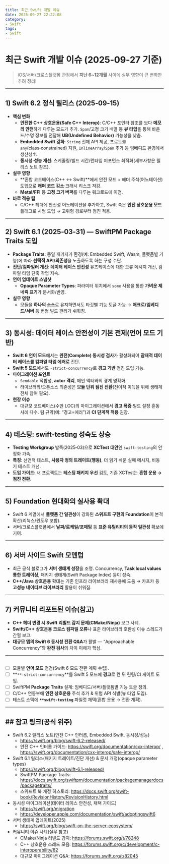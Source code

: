 ```yaml
---
title: 최근 Swift 개발 이슈
date: 2025-09-27 22:22:08
category:
- Swift
tags:
- Swift
---
```


# 최근 Swift 개발 이슈 (2025-09-27 기준)

> iOS/서버/크로스플랫폼 관점에서 **지난 6~12개월** 사이에 실무 영향이 큰 변화만 추려 정리!

---

## 1) Swift 6.2 정식 릴리스 (2025‑09‑15)

- **핵심 변화**
  - **안전한 C++ 상호운용(Safe C++ Interop)**: C/C++ 포인터·참조를 보다 **메모리 안전**하게 다루는 모드가 추가. `Span`/고정 크기 배열 등 **뷰 타입**을 통해 바운드/수명 정보를 전달해 **UB(Undefined Behavior)** 가능성을 낮춤.
  - **Embedded Swift 강화**: `String` 전체 API 제공, 프로토콜 `any`(class‑constrained) 지원, `InlineArray`/`Span` 추가 등 임베디드 환경에서 생산성↑.
  - **동시성·성능 개선**: 스케줄링/빌드 시간/런타임 퍼포먼스 최적화(세부사항은 릴리스 노트 참조).
- **실무 영향**
  - **혼합 코드베이스(C++ ↔ Swift)**에서 안전 모드 + 헤더 주석(어노테이션) 도입으로 **래퍼 코드 감소**·크래시 리스크 저감.
  - **Metal/FFI** 등 **고정 크기 버퍼**를 다루는 워크로드에 이점.  
- **바로 적용 팁**
  - C/C++ 헤더에 안전성 어노테이션을 추가하고, Swift 쪽은 **안전 상호운용 모드** 플래그로 시범 도입 → 고위험 경로부터 점진 적용.

---

## 2) Swift 6.1 (2025‑03‑31) — SwiftPM **Package Traits** 도입

- **Package Traits**: 동일 패키지가 환경(예: Embedded Swift, Wasm, 플랫폼별 기능)에 따라 **선택적 API/의존성**을 노출하도록 하는 구성 수단.
- **진단/컴파일러 개선**: **데이터 레이스 안전성** 유즈케이스에 대한 오류 메시지 개선, 컴파일 타임 단축 작업 지속.
- **언어 업데이트 스냅샷**
  - **Opaque Parameter Types**: 파라미터 위치에서 `some` 사용을 통한 **가벼운 제네릭 표기**가 문서화/반영.
- **실무 영향**
  - 모듈을 **하나의 소스**로 유지하면서도 타깃별 기능 토글 가능 → **매크로/임베디드/서버** 등 변형 빌드 관리가 쉬워짐.

---

## 3) 동시성: **데이터 레이스 안전성**이 기본 전제(언어 모드 기반)

- **Swift 6 언어 모드**에서는 **완전(Complete) 동시성 검사**가 활성화되어 **잠재적 데이터 레이스를 컴파일 타임 에러로** 진단.
- **Swift 5 모드**에서도 `-strict-concurrency`로 **경고 기반** 점진 도입 가능.
- **마이그레이션 포인트**
  - `Sendable` 적합성, **actor 격리**, 메인 액터와의 경계 명확화.
  - 라이브러리/오픈소스 의존성은 **모듈 단위 점진 전환**(전이적 이득을 위해 생태계 전체 참여 필요).
- **현장 이슈**
  - 대규모 코드베이스(수만 LOC)의 마이그레이션에서 **경고 폭증**·빌드 설정 혼동 사례 다수. 팀 규약(예: “경고=에러”)과 **CI 단계적 적용** 권장.

---

## 4) 테스팅: **swift‑testing** 성숙도 상승

- **Testing Workgroup** 발족(2025‑03)으로 **XCTest 대안**인 `swift-testing`의 안정화 가속.
- **특징**: 선언적 테스트, **사용자 정의 트레이트(행동)**, 더 읽기 쉬운 실패 메시지, 비동기 테스트 개선.
- **도입 가이드**: 새 프로젝트는 **테스팅 패키지 우선** 검토, 기존 XCTest는 **혼합 운용 → 점진 전환**.

---

## 5) Foundation 현대화의 실사용 확대

- Swift 6 계열에서 **플랫폼 간 일관성**이 강화된 **스위프트 구현의 Foundation**이 본격 확산(리눅스/윈도우 포함).  
- 서버/크로스플랫폼에서 **날짜/로케일/포매팅** 등 **표준 유틸리티의 동작 일관성** 확보에 기여.

---

## 6) 서버 사이드 Swift 모멘텀

- 최근 공식 블로그가 **서버 생태계 성장**을 조명. Concurrency, **Task local values 통한 트레이싱**, 패키지 생태계(Swift Package Index) 등이 성숙.
- **C++/Java 상호운용** 확대는 기존 인프라 라이브러리 재사용에 도움 → 카프카 등 **고성능 네이티브 라이브러리** 활용이 쉬워짐.

---

## 7) 커뮤니티 리포트된 이슈(참고)

- **C++ 헤더 변경 시 Swift 리빌드 감지 문제(CMake/Ninja)** 보고 사례.
- **Swift/C++ 상호운용 크로스 컴파일 오류**나 표준 라이브러리 호환성 이슈 스레드가 간헐 보고.
- **대규모 앱의 Swift 6 동시성 전환 Q&A**가 활발 — “Approachable Concurrency”와 **완전 검사**의 차이 이해가 핵심.

---

## 

- [ ] 모듈별 **언어 모드** 점검(Swift 6 모드 전환 계획 수립).
- [ ] **`**-strict-concurrency`**를 Swift 5 모드에 **경고**로 켠 뒤 린팅/CI 게이트 도입.
- [ ] SwiftPM **Package Traits** 설계: 임베디드/서버/플랫폼별 기능 토글 정의.
- [ ] C/C++ 연동부에 **안전 상호운용** 주석 추가 & 위험 API 식별(뷰 타입 도입).
- [ ] 테스트 스택에 **`**swift-testing`** 파일럿 채택(혼합 운용 → 전환 계획).

---

## ## 참고 링크(공식 위주)

- Swift 6.2 릴리스 노트(안전 C++ 인터롭, Embedded Swift, 동시성/성능)  
  - https://swift.org/blog/swift-6.2-released/
  - 안전 C++ 인터롭 가이드: https://swift.org/documentation/cxx-interop/ , https://swift.org/documentation/cxx-interop/safe-interop/  
- Swift 6.1 릴리스(패키지 트레이트/진단 개선) & 문서 개정(opaque parameter types)  
  - https://swift.org/blog/swift-6.1-released/  
  - SwiftPM Package Traits: https://docs.swift.org/swiftpm/documentation/packagemanagerdocs/packagetraits/  
  - 스위프트 북 개정 히스토리: https://docs.swift.org/swift-book/RevisionHistory/RevisionHistory.html  
- 동시성 마이그레이션(데이터 레이스 안전성, 채택 가이드)  
  - https://swift.org/migration  
  - https://developer.apple.com/documentation/swift/adoptingswift6  
- 서버 생태계 업데이트(2025)  
  - https://swift.org/blog/swift-on-the-server-ecosystem/  
- 커뮤니티 이슈 사례(실무 참고)  
  - CMake/Ninja 리빌드 감지: https://forums.swift.org/t/78248  
  - C++ 상호운용 스레드 모음: https://forums.swift.org/c/development/c-interoperability/82  
  - 대규모 마이그레이션 Q&A: https://forums.swift.org/t/82045  

